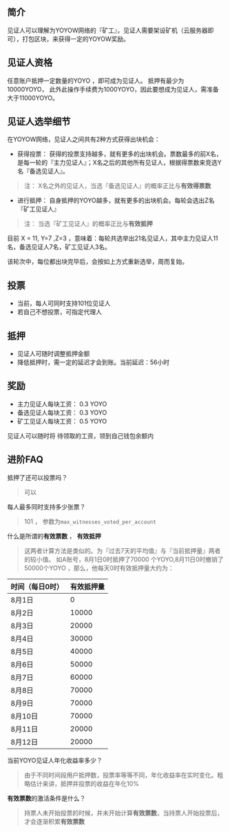 
## 简介
	
见证人可以理解为YOYOW网络的『矿工』，见证人需要架设矿机（云服务器即可），打包区块，来获得一定的YOYOW奖励。


## 见证人资格
任意账户抵押一定数量的YOYO ，即可成为见证人。
抵押有最少为10000YOYO， 此外此操作手续费为1000YOYO，因此要想成为见证人，需准备大于11000YOYO。

## 见证人选举细节
在YOYOW网络，见证人之间共有2种方式获得出块机会：

* 获得投票： 获得的投票支持越多，就有更多的出块机会。票数最多的前X名，是每一轮的『主力见证人』；X名之后的其他所有见证人，根据得票数来竞选Y名『备选见证人』。
> 注： X名之外的见证人，当选『备选见证人』的概率正比与**有效得票数**

* 进行抵押： 自身抵押的YOYO越多，就有更多的出块机会。每轮会选出Z名『矿工见证人』
> 注： 当选『矿工见证人』的概率正比与**有效抵押**

目前 X = 11, Y=7 ,Z=3 ，意味着：每轮共选举出21名见证人，其中主力见证人11名，备选见证人7名，矿工见证人3名。

该轮次中，每位都出块完毕后，会按如上方式重新选举，周而复始。

## 投票
* 当前，每人可同时支持101位见证人
* 若自己不想投票，可指定代理人

## 抵押
* 见证人可随时调整抵押金额
* 降低抵押时，需一定的延迟才会到账。当前延迟：56小时


## 奖励
* 主力见证人每块工资： 0.3 YOYO
* 备选见证人每块工资： 0.3 YOYO
* 矿工见证人每块工资： 0.5 YOYO

见证人可以随时将 待领取的工资，领到自己钱包余额内

## 进阶FAQ

抵押了还可以投票吗？
> 可以

每人最多同时支持多少张票？
> 101 ， 参数为`max_witnesses_voted_per_account`

什么是所谓的**有效票数** ， **有效抵押** 
> 这两者计算方法是类似的。为『过去7天的平均值』与『当前抵押量』两者的较小值。
> 如A账号，8月1日0时抵押了70000 个YOYO,8月11日0时撤销了50000个YOYO ，那么，他每天0时有效抵押量大约为：
> 
时间（每日0时） | 有效抵押量  |
-----------|-------|
8月1日 | 0    |
8月2日 | 10000|
8月3日 | 20000|
8月4日 | 30000|
8月5日 | 40000|
8月6日 | 50000|
8月7日 | 60000|
8月8日 | 70000|
8月9日 | 70000|
8月10日 | 70000|
8月11日 | 20000|
8月12日 | 20000|

当前YOYO见证人年化收益率多少？
> 由于不同时间段用户抵押数，投票率等等不同，年化收益率在实时变化。粗略估计来讲，抵押并投票的收益在年化10%

**有效票数**的激活条件是什么？
> 持票人未开始投票的时候，并未开始计算**有效票数**，当持票人开始投票后，才会逐渐积累**有效票数** 
